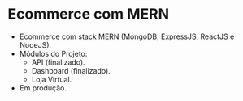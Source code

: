 # Ecommerce com MERN
* Ecommerce com stack MERN (MongoDB, ExpressJS, ReactJS e NodeJS).
* Módulos do Projeto:
   * API (finalizado).
   * Dashboard (finalizado).
   * Loja Virtual.
* Em produção.
